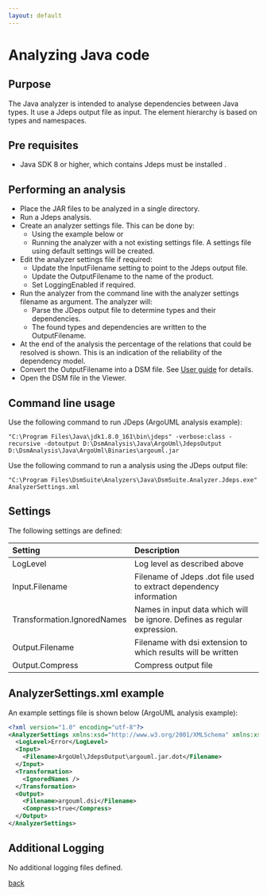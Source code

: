 ```yaml
---
layout: default
---
```


# Analyzing Java code

## Purpose

The Java analyzer is intended to analyse dependencies between Java types. It use a Jdeps output file as input.
The element hierarchy is based on types and namespaces.

## Pre requisites
* Java SDK 8 or higher, which contains Jdeps must be installed .

## Performing an analysis

* Place the JAR files to be analyzed in a single directory.
* Run a Jdeps analysis.
* Create an analyzer settings file. This can be done by: 
    * Using the example below or 
	* Running the analyzer with a not existing settings file. A settings file using default settings will be created.
* Edit the analyzer settings file if required:
    * Update the InputFilename setting to point to the Jdeps output file.
	* Update the OutputFilename to the name of the product.
	* Set LoggingEnabled if required.
* Run the analyzer from the command line with the analyzer settings filename as argument. The analyzer will:
    * Parse the JDeps output file to determine types and their dependencies.
	* The found types and dependencies are written to the OutputFilename.
* At the end of the analysis the percentage of the relations that could be resolved is shown. This is an indication of the reliability of the dependency model.
* Convert the OutputFilename into a DSM file. See [User guide](user_guide) for details.
* Open the DSM file in the Viewer.

## Command line usage 

Use the following command to run JDeps (ArgoUML analysis example):

```
"C:\Program Files\Java\jdk1.8.0_161\bin\jdeps" -verbose:class -recursive -dotoutput D:\DsmAnalysis\Java\ArgoUml\JdepsOutput D:\DsmAnalysis\Java\ArgoUml\Binaries\argouml.jar 
```

Use the following command to run a analysis using the JDeps output file:

```
"C:\Program Files\DsmSuite\Analyzers\Java\DsmSuite.Analyzer.Jdeps.exe" AnalyzerSettings.xml
```

## Settings

The following settings are defined:

| Setting                                    | Description                                                                | 
|:-------------------------------------------|:---------------------------------------------------------------------------|
| LogLevel                                   | Log level as described above                                               |
| Input.Filename                             | Filename of Jdeps .dot file used to extract dependency information         | 
| Transformation.IgnoredNames                | Names in input data which will be ignore. Defines as regular expression.   |     
| Output.Filename                            | Filename with dsi extension to which results will be written               |
| Output.Compress                            | Compress output file                                                       |

## AnalyzerSettings.xml example 

An example settings file is shown below  (ArgoUML analysis example):

```xml
<?xml version="1.0" encoding="utf-8"?>
<AnalyzerSettings xmlns:xsd="http://www.w3.org/2001/XMLSchema" xmlns:xsi="http://www.w3.org/2001/XMLSchema-instance">
  <LogLevel>Error</LogLevel>
  <Input>
    <Filename>ArgoUml\JdepsOutput\argouml.jar.dot</Filename>
  </Input>
  <Transformation>
    <IgnoredNames />
  </Transformation>
  <Output>
    <Filename>argouml.dsi</Filename>
    <Compress>true</Compress>
  </Output>
</AnalyzerSettings>
```

## Additional Logging

No additional logging files defined.

[back](user_guide)
